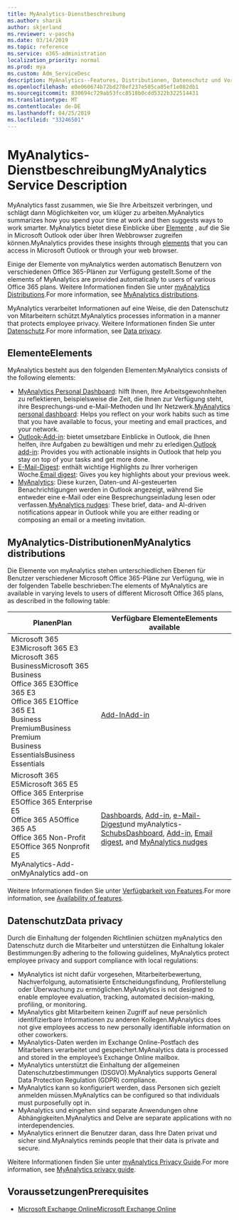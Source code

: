 ```yaml
---
title: MyAnalytics-Dienstbeschreibung
ms.author: sharik
author: skjerland
ms.reviewer: v-pascha
ms.date: 03/14/2019
ms.topic: reference
ms.service: o365-administration
localization_priority: normal
ms.prod: mya
ms.custom: Adm_ServiceDesc
description: MyAnalytics--Features, Distributionen, Datenschutz und Voraussetzungen
ms.openlocfilehash: e0e060674b72bd278ef237e505ca05ef1e082db1
ms.sourcegitcommit: 830694c729ab53fcc8518b0cdd5322b322514431
ms.translationtype: MT
ms.contentlocale: de-DE
ms.lasthandoff: 04/25/2019
ms.locfileid: "33246501"
---
```

# <a name="myanalytics-service-description"></a><span data-ttu-id="0829a-103">MyAnalytics-Dienstbeschreibung</span><span class="sxs-lookup"><span data-stu-id="0829a-103">MyAnalytics Service Description</span></span>

<span data-ttu-id="0829a-104">MyAnalytics fasst zusammen, wie Sie Ihre Arbeitszeit verbringen, und schlägt dann Möglichkeiten vor, um klüger zu arbeiten.</span><span class="sxs-lookup"><span data-stu-id="0829a-104">MyAnalytics summarizes how you spend your time at work and then suggests ways to work smarter.</span></span> <span data-ttu-id="0829a-105">MyAnalytics bietet diese Einblicke über [Elemente](#elements) , auf die Sie in Microsoft Outlook oder über Ihren Webbrowser zugreifen können.</span><span class="sxs-lookup"><span data-stu-id="0829a-105">MyAnalytics provides these insights through [elements](#elements) that you can access in Microsoft Outlook or through your web browser.</span></span>

<span data-ttu-id="0829a-106">Einige der Elemente von myAnalytics werden automatisch Benutzern von verschiedenen Office 365-Plänen zur Verfügung gestellt.</span><span class="sxs-lookup"><span data-stu-id="0829a-106">Some of the elements of MyAnalytics are provided automatically to users of various Office 365 plans.</span></span> <span data-ttu-id="0829a-107">Weitere Informationen finden Sie unter [myAnalytics Distributions](#myanalytics-distributions).</span><span class="sxs-lookup"><span data-stu-id="0829a-107">For more information, see [MyAnalytics distributions](#myanalytics-distributions).</span></span>  

<span data-ttu-id="0829a-108">MyAnalytics verarbeitet Informationen auf eine Weise, die den Datenschutz von Mitarbeitern schützt.</span><span class="sxs-lookup"><span data-stu-id="0829a-108">MyAnalytics processes information in a manner that protects employee privacy.</span></span> <span data-ttu-id="0829a-109">Weitere Informationen finden Sie unter [Datenschutz](#data-privacy).</span><span class="sxs-lookup"><span data-stu-id="0829a-109">For more information, see [Data privacy](#data-privacy).</span></span>

## <a name="elements"></a><span data-ttu-id="0829a-110">Elemente</span><span class="sxs-lookup"><span data-stu-id="0829a-110">Elements</span></span>

<span data-ttu-id="0829a-111">MyAnalytics besteht aus den folgenden Elementen:</span><span class="sxs-lookup"><span data-stu-id="0829a-111">MyAnalytics consists of the following elements:</span></span>

* <span data-ttu-id="0829a-112">[MyAnalytics Personal Dashboard](https://docs.microsoft.com/workplace-analytics/myanalytics/use/dashboard): hilft Ihnen, Ihre Arbeitsgewohnheiten zu reflektieren, beispielsweise die Zeit, die Ihnen zur Verfügung steht, ihre Besprechungs-und e-Mail-Methoden und Ihr Netzwerk.</span><span class="sxs-lookup"><span data-stu-id="0829a-112">[MyAnalytics personal dashboard](https://docs.microsoft.com/workplace-analytics/myanalytics/use/dashboard): Helps you reflect on your work habits such as time that you have available to focus, your meeting and email practices, and your network.</span></span>
* <span data-ttu-id="0829a-113">[Outlook-Add-in](https://docs.microsoft.com/workplace-analytics/myanalytics/use/add-in): bietet umsetzbare Einblicke in Outlook, die Ihnen helfen, ihre Aufgaben zu bewältigen und mehr zu erledigen.</span><span class="sxs-lookup"><span data-stu-id="0829a-113">[Outlook add-in](https://docs.microsoft.com/workplace-analytics/myanalytics/use/add-in): Provides you with actionable insights in Outlook that help you stay on top of your tasks and get more done.</span></span>
* <span data-ttu-id="0829a-114">[E-Mail-Digest](https://docs.microsoft.com/workplace-analytics/myanalytics/use/email-digest): enthält wichtige Highlights zu Ihrer vorherigen Woche.</span><span class="sxs-lookup"><span data-stu-id="0829a-114">[Email digest](https://docs.microsoft.com/workplace-analytics/myanalytics/use/email-digest): Gives you key highlights about your previous week.</span></span>
* <span data-ttu-id="0829a-115">[MyAnalytics](https://docs.microsoft.com/workplace-analytics/myanalytics/use/mya-notifications): Diese kurzen, Daten-und AI-gesteuerten Benachrichtigungen werden in Outlook angezeigt, während Sie entweder eine e-Mail oder eine Besprechungseinladung lesen oder verfassen.</span><span class="sxs-lookup"><span data-stu-id="0829a-115">[MyAnalytics nudges](https://docs.microsoft.com/workplace-analytics/myanalytics/use/mya-notifications): These brief, data- and AI-driven notifications appear in Outlook while you are either reading or composing an email or a meeting invitation.</span></span>

## <a name="myanalytics-distributions"></a><span data-ttu-id="0829a-116">MyAnalytics-Distributionen</span><span class="sxs-lookup"><span data-stu-id="0829a-116">MyAnalytics distributions</span></span>

<span data-ttu-id="0829a-117">Die Elemente von myAnalytics stehen unterschiedlichen Ebenen für Benutzer verschiedener Microsoft Office 365-Pläne zur Verfügung, wie in der folgenden Tabelle beschrieben:</span><span class="sxs-lookup"><span data-stu-id="0829a-117">The elements of MyAnalytics are available in varying levels to users of different Microsoft Office 365 plans, as described in the following table:</span></span>

| <span data-ttu-id="0829a-118">Planen</span><span class="sxs-lookup"><span data-stu-id="0829a-118">Plan</span></span> | <span data-ttu-id="0829a-119">Verfügbare Elemente</span><span class="sxs-lookup"><span data-stu-id="0829a-119">Elements available</span></span> |
| --- | --- |
| <span data-ttu-id="0829a-120">Microsoft 365 E3</span><span class="sxs-lookup"><span data-stu-id="0829a-120">Microsoft 365 E3</span></span></br><span data-ttu-id="0829a-121">Microsoft 365 Business</span><span class="sxs-lookup"><span data-stu-id="0829a-121">Microsoft 365 Business</span></span></br><span data-ttu-id="0829a-122">Office 365 E3</span><span class="sxs-lookup"><span data-stu-id="0829a-122">Office 365 E3</span></span></br><span data-ttu-id="0829a-123">Office 365 E1</span><span class="sxs-lookup"><span data-stu-id="0829a-123">Office 365 E1</span></span></br><span data-ttu-id="0829a-124">Business Premium</span><span class="sxs-lookup"><span data-stu-id="0829a-124">Business Premium</span></span></br><span data-ttu-id="0829a-125">Business Essentials</span><span class="sxs-lookup"><span data-stu-id="0829a-125">Business Essentials</span></span> | </br></br></br>[<span data-ttu-id="0829a-126">Add-In</span><span class="sxs-lookup"><span data-stu-id="0829a-126">Add-in</span></span>](https://docs.microsoft.com/en-us/workplace-analytics/myanalytics/use/add-in) |
| <span data-ttu-id="0829a-127">Microsoft 365 E5</span><span class="sxs-lookup"><span data-stu-id="0829a-127">Microsoft 365 E5</span></span></br><span data-ttu-id="0829a-128">Office 365 Enterprise E5</span><span class="sxs-lookup"><span data-stu-id="0829a-128">Office 365 Enterprise E5</span></span></br><span data-ttu-id="0829a-129">Office 365 A5</span><span class="sxs-lookup"><span data-stu-id="0829a-129">Office 365 A5</span></span></br><span data-ttu-id="0829a-130">Office 365 Non-Profit E5</span><span class="sxs-lookup"><span data-stu-id="0829a-130">Office 365 Nonprofit E5</span></span></br><span data-ttu-id="0829a-131">MyAnalytics-Add-on</span><span class="sxs-lookup"><span data-stu-id="0829a-131">MyAnalytics add-on</span></span> | </br><span data-ttu-id="0829a-132">[Dashboards](https://docs.microsoft.com/en-us/workplace-analytics/myanalytics/use/dashboard), [Add-in](https://docs.microsoft.com/en-us/workplace-analytics/myanalytics/use/add-in), [e-Mail-Digest](https://docs.microsoft.com/en-us/workplace-analytics/myanalytics/use/email-digest)und myAnalytics- [Schubs](https://docs.microsoft.com/en-us/workplace-analytics/myanalytics/use/mya-notifications)</span><span class="sxs-lookup"><span data-stu-id="0829a-132">[Dashboard](https://docs.microsoft.com/en-us/workplace-analytics/myanalytics/use/dashboard), [Add-in](https://docs.microsoft.com/en-us/workplace-analytics/myanalytics/use/add-in), [Email digest](https://docs.microsoft.com/en-us/workplace-analytics/myanalytics/use/email-digest), and [MyAnalytics nudges](https://docs.microsoft.com/en-us/workplace-analytics/myanalytics/use/mya-notifications)</span></span> |

<span data-ttu-id="0829a-133">Weitere Informationen finden Sie unter [Verfügbarkeit von Features](https://docs.microsoft.com/workplace-analytics/myanalytics/overview/plans-environments).</span><span class="sxs-lookup"><span data-stu-id="0829a-133">For more information, see [Availability of features](https://docs.microsoft.com/workplace-analytics/myanalytics/overview/plans-environments).</span></span>

## <a name="data-privacy"></a><span data-ttu-id="0829a-134">Datenschutz</span><span class="sxs-lookup"><span data-stu-id="0829a-134">Data privacy</span></span>

<span data-ttu-id="0829a-135">Durch die Einhaltung der folgenden Richtlinien schützen myAnalytics den Datenschutz durch die Mitarbeiter und unterstützen die Einhaltung lokaler Bestimmungen:</span><span class="sxs-lookup"><span data-stu-id="0829a-135">By adhering to the following guidelines, MyAnalytics protect employee privacy and support compliance with local regulations:</span></span>

* <span data-ttu-id="0829a-136">MyAnalytics ist nicht dafür vorgesehen, Mitarbeiterbewertung, Nachverfolgung, automatisierte Entscheidungsfindung, Profilerstellung oder Überwachung zu ermöglichen.</span><span class="sxs-lookup"><span data-stu-id="0829a-136">MyAnalytics is not designed to enable employee evaluation, tracking, automated decision-making, profiling, or monitoring.</span></span>
* <span data-ttu-id="0829a-137">MyAnalytics gibt Mitarbeitern keinen Zugriff auf neue persönlich identifizierbare Informationen zu anderen Kollegen.</span><span class="sxs-lookup"><span data-stu-id="0829a-137">MyAnalytics does not give employees access to new personally identifiable information on other coworkers.</span></span>
* <span data-ttu-id="0829a-138">MyAnalytics-Daten werden im Exchange Online-Postfach des Mitarbeiters verarbeitet und gespeichert.</span><span class="sxs-lookup"><span data-stu-id="0829a-138">MyAnalytics data is processed and stored in the employee’s Exchange Online mailbox.</span></span>
* <span data-ttu-id="0829a-139">MyAnalytics unterstützt die Einhaltung der allgemeinen Datenschutzbestimmungen (DSGVO).</span><span class="sxs-lookup"><span data-stu-id="0829a-139">MyAnalytics supports General Data Protection Regulation (GDPR) compliance.</span></span>
* <span data-ttu-id="0829a-140">MyAnalytics kann so konfiguriert werden, dass Personen sich gezielt anmelden müssen.</span><span class="sxs-lookup"><span data-stu-id="0829a-140">MyAnalytics can be configured so that individuals must purposefully opt in.</span></span>
* <span data-ttu-id="0829a-141">MyAnalytics und eingehen sind separate Anwendungen ohne Abhängigkeiten.</span><span class="sxs-lookup"><span data-stu-id="0829a-141">MyAnalytics and Delve are separate applications with no interdependencies.</span></span>
* <span data-ttu-id="0829a-142">MyAnalytics erinnert die Benutzer daran, dass Ihre Daten privat und sicher sind.</span><span class="sxs-lookup"><span data-stu-id="0829a-142">MyAnalytics reminds people that their data is private and secure.</span></span>

<span data-ttu-id="0829a-143">Weitere Informationen finden Sie unter [myAnalytics Privacy Guide](https://docs.microsoft.com/workplace-analytics/myanalytics/overview/privacy-guide).</span><span class="sxs-lookup"><span data-stu-id="0829a-143">For more information, see [MyAnalytics privacy guide](https://docs.microsoft.com/workplace-analytics/myanalytics/overview/privacy-guide).</span></span>

## <a name="prerequisites"></a><span data-ttu-id="0829a-144">Voraussetzungen</span><span class="sxs-lookup"><span data-stu-id="0829a-144">Prerequisites</span></span>

* [<span data-ttu-id="0829a-145">Microsoft Exchange Online</span><span class="sxs-lookup"><span data-stu-id="0829a-145">Microsoft Exchange Online</span></span>](https://docs.microsoft.com/office365/servicedescriptions/exchange-online-service-description/exchange-online-service-description)
